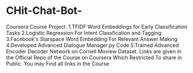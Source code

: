 # CHit-Chat-Bot-
Coursera Course Project. 
1.TFIDF Word Embeddings for Early Classification Tasks
2.Logistic Regression For Intent Classfication and Tagging 
3.Facebook's Starspace Word Embedding For Relevant Answer Making 
4.Developed Advanced Dialogue Manager.py Code 
5.Trained Advanced Encoder Decoder Network on Cornell Moview Dataset.
Links are given in the Official Repo of the Course on Coursera Which Restricted To share in Public. You may Find all links in the Course
